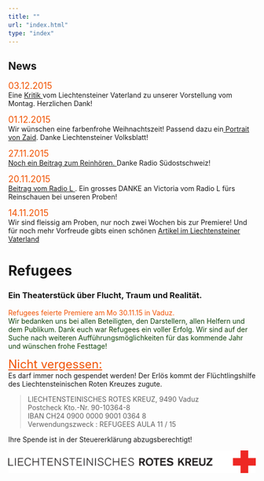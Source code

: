 ```yaml
---
title: ""
url: "index.html"
type: "index"
---
```


<div id="news">
<h2>News</h2>

<Font size="4"><span style="color:#F15303">03.12.2015</span></Font><br/> 
Eine <a href="/VaterlandKritik.pdf"> Kritik </a> vom Liechtensteiner Vaterland zu unserer Vorstellung vom Montag. Herzlichen Dank! 
<br/>

<Font size="4"><span style="color:#F15303">01.12.2015</span></Font><br/>
Wir wünschen eine farbenfrohe Weihnachtszeit! Passend dazu ein<a href="/Weihnachten-16.pdf"> Portrait von Zaid</a>. Danke  Liechtensteiner Volksblatt! 

<Font size="4"><span style="color:#F15303">27.11.2015</span></Font><br/>
<a href="/RadioGrischna.MP3"> Noch ein Beitrag zum Reinhören. </a> Danke Radio Südostschweiz!

<Font size="4"><span style="color:#F15303">20.11.2015</span></Font><br/>
<a href="/RadioLRefugees.MP3"> Beitrag vom Radio L </a>. Ein grosses DANKE an Victoria vom Radio L fürs Reinschauen bei unseren Proben! <br/>

<Font size="4"><span style="color:#F15303">14.11.2015</span></Font><br/>
Wir sind fleissig am Proben, nur noch zwei Wochen bis zur Premiere! Und für noch mehr Vorfreude gibts einen schönen <a href="/vaterland.pdf"> Artikel im Liechtensteiner Vaterland</a>
</div>


# Refugees
### Ein Theaterstück über Flucht, Traum und Realität.

<p>
<span style="color:#F15303">Refugees feierte Premiere am  Mo 30.11.15 in Vaduz. <br/> </span>
  <span style="color:#10420A">Wir bedanken uns bei allen Beteiligten, den Darstellern, allen Helfern und dem Publikum. Dank euch war Refugees ein voller Erfolg. 
Wir sind auf der Suche nach weiteren Aufführungsmöglichkeiten für das kommende Jahr und wünschen frohe Festtage!</span>
</p>
<FONT SIZE="5"><span style="color:#F15303"><u>Nicht vergessen:</u></span><br/></FONT>
Es darf immer noch gespendet werden! Der Erlös kommt der Flüchtlingshilfe des Liechtensteinischen Roten Kreuzes zugute. <br/>

<blockquote>
LIECHTENSTEINISCHES ROTES KREUZ, 9490 Vaduz<br/>
Postcheck
Kto.-Nr. 90-10364-8<br/>
IBAN    CH24 0900 0000 9001 0364 8 <br/>
Verwendungszweck : REFUGEES AULA 11 / 15<br/>
</blockquote>

Ihre Spende ist in der Steuererklärung abzugsberechtigt!

<img src="/RotesKreuz-Logo-Web.gif"/>

